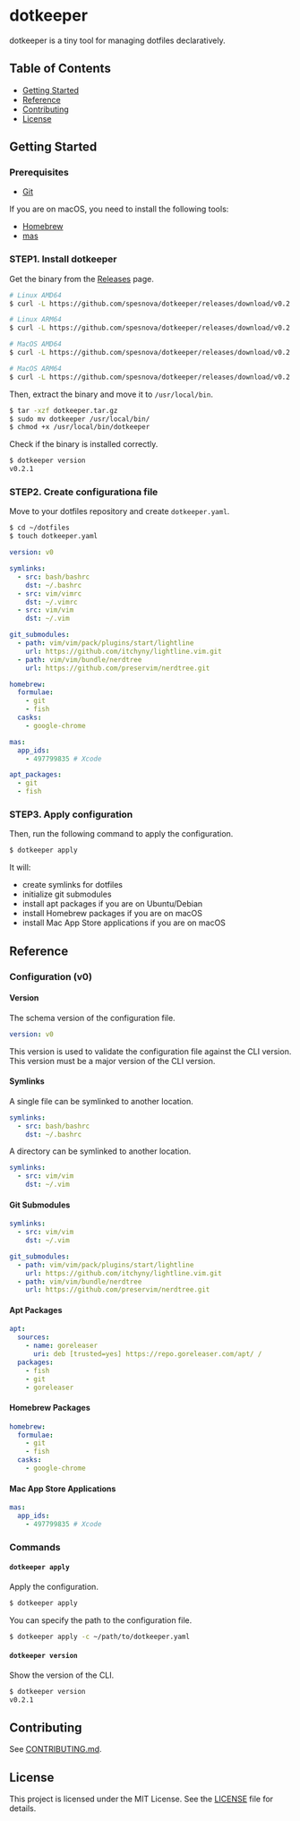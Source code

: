 # dotkeeper
dotkeeper is a tiny tool for managing dotfiles declaratively.

## Table of Contents
- [Getting Started](#getting-started)
- [Reference](#reference)
- [Contributing](#contributing)
- [License](#license)

## Getting Started
### Prerequisites
- [Git](https://git-scm.com/)

If you are on macOS, you need to install the following tools:
- [Homebrew](https://brew.sh/)
- [mas](https://github.com/mas-cli/mas)

### STEP1. Install dotkeeper
Get the binary from the [Releases](https://github.com/spesnova/dotkeeper/releases) page.

```bash
# Linux AMD64
$ curl -L https://github.com/spesnova/dotkeeper/releases/download/v0.2.1/dotkeeper-linux-amd64 -o dotkeeper

# Linux ARM64
$ curl -L https://github.com/spesnova/dotkeeper/releases/download/v0.2.1/dotkeeper-linux-arm64 -o dotkeeper

# MacOS AMD64
$ curl -L https://github.com/spesnova/dotkeeper/releases/download/v0.2.1/dotkeeper-darwin-amd64 -o dotkeeper

# MacOS ARM64
$ curl -L https://github.com/spesnova/dotkeeper/releases/download/v0.2.1/dotkeeper-darwin-arm64 -o dotkeeper
```

Then, extract the binary and move it to `/usr/local/bin`.

```bash
$ tar -xzf dotkeeper.tar.gz
$ sudo mv dotkeeper /usr/local/bin/
$ chmod +x /usr/local/bin/dotkeeper
```

Check if the binary is installed correctly.

```bash
$ dotkeeper version
v0.2.1
```

### STEP2. Create configurationa file
Move to your dotfiles repository and create `dotkeeper.yaml`.

```bash
$ cd ~/dotfiles
$ touch dotkeeper.yaml
```

```yaml
version: v0

symlinks:
  - src: bash/bashrc
    dst: ~/.bashrc
  - src: vim/vimrc
    dst: ~/.vimrc
  - src: vim/vim
    dst: ~/.vim

git_submodules:
  - path: vim/vim/pack/plugins/start/lightline
    url: https://github.com/itchyny/lightline.vim.git
  - path: vim/vim/bundle/nerdtree
    url: https://github.com/preservim/nerdtree.git

homebrew:
  formulae:
    - git
    - fish
  casks:
    - google-chrome

mas:
  app_ids:
    - 497799835 # Xcode

apt_packages:
  - git
  - fish
```

### STEP3. Apply configuration
Then, run the following command to apply the configuration.
```bash
$ dotkeeper apply
```

It will:
- create symlinks for dotfiles
- initialize git submodules
- install apt packages if you are on Ubuntu/Debian
- install Homebrew packages if you are on macOS
- install Mac App Store applications if you are on macOS

## Reference
### Configuration (v0)
#### Version
The schema version of the configuration file. 

```yaml
version: v0
```

This version is used to validate the configuration file against the CLI version. This version must be a major version of the CLI version.

#### Symlinks
A single file can be symlinked to another location.
```yaml
symlinks:
  - src: bash/bashrc
    dst: ~/.bashrc
```

A directory can be symlinked to another location.
```yaml
symlinks:
  - src: vim/vim
    dst: ~/.vim
```

#### Git Submodules
```yaml
symlinks:
  - src: vim/vim
    dst: ~/.vim

git_submodules:
  - path: vim/vim/pack/plugins/start/lightline
    url: https://github.com/itchyny/lightline.vim.git
  - path: vim/vim/bundle/nerdtree
    url: https://github.com/preservim/nerdtree.git
```

#### Apt Packages
```yaml
apt:
  sources:
    - name: goreleaser
      uri: deb [trusted=yes] https://repo.goreleaser.com/apt/ /
  packages:
    - fish
    - git
    - goreleaser
```

#### Homebrew Packages
```yaml
homebrew:
  formulae:
    - git
    - fish
  casks:
    - google-chrome
```

#### Mac App Store Applications
```yaml
mas:
  app_ids:
    - 497799835 # Xcode
```

### Commands
#### `dotkeeper apply`
Apply the configuration.
```bash
$ dotkeeper apply
```

You can specify the path to the configuration file.
```bash
$ dotkeeper apply -c ~/path/to/dotkeeper.yaml
```

#### `dotkeeper version`
Show the version of the CLI.
```bash
$ dotkeeper version
v0.2.1
```

## Contributing
See [CONTRIBUTING.md](CONTRIBUTING.md).

## License
This project is licensed under the MIT License. See the [LICENSE](LICENSE) file for details.
